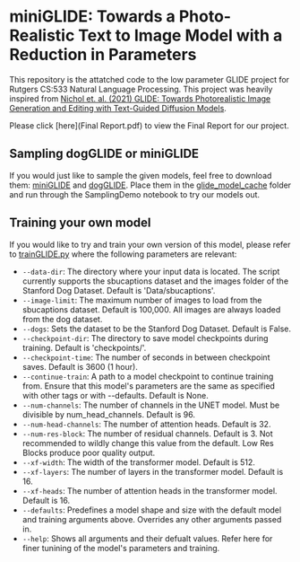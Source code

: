 # miniGLIDE: Towards a Photo-Realistic Text to Image Model with a Reduction in Parameters

This repository is the attatched code to the low parameter GLIDE project for Rutgers CS:533 Natural Language Processing. This project was heavily inspired from [Nichol et. al. (2021) GLIDE: Towards Photorealistic Image Generation and Editing with Text-Guided Diffusion Models](https://arxiv.org/abs/2112.10741).

Please click [here](Final Report.pdf) to view the Final Report for our project.

## Sampling dogGLIDE or miniGLIDE
If you would just like to sample the given models, feel free to download them: [miniGLIDE](https://drive.google.com/file/d/1NXGr6wMeYOU98nxivZNtZBWXFRU42XyU/view?usp=share_link) and [dogGLIDE](https://drive.google.com/file/d/1NXGr6wMeYOU98nxivZNtZBWXFRU42XyU/view?usp=share_link). Place them in the [glide_model_cache](glide_model_cache) folder and run through the SamplingDemo notebook to try our models out.

## Training your own model
If you would like to try and train your own version of this model, please refer to [trainGLIDE.py](trainGLIDE.py) where the following parameters are relevant:

- `--data-dir`: The directory where your input data is located. The script currently supports the sbucaptions dataset and the images folder of the Stanford Dog Dataset. Default is 'Data/sbucaptions'.
- `--image-limit`: The maximum number of images to load from the sbucaptions dataset. Default is 100,000. All images are always loaded from the dog dataset.
- `--dogs`: Sets the dataset to be the Stanford Dog Dataset. Default is False.
- `--checkpoint-dir`: The directory to save model checkpoints during training. Default is 'checkpoints/'.
- `--checkpoint-time`: The number of seconds in between checkpoint saves. Default is 3600 (1 hour).
- `--continue-train`: A path to a model checkpoint to continue training from. Ensure that this model's parameters are the same as specified with other tags or with --defaults. Default is None.
- `--num-channels`: The number of channels in the UNET model. Must be divisible by num_head_channels. Default is 96.
- `--num-head-channels`: The number of attention heads. Default is 32.
- `--num-res-block`: The number of residual channels. Default is 3. Not recommended to wildly change this value from the default. Low Res Blocks produce poor quality output.
- `--xf-width`: The width of the transformer model. Default is 512.
- `--xf-layers`: The number of layers in the transformer model. Default is 16.
- `--xf-heads`: The number of attention heads in the transformer model. Default is 16.
- `--defaults`: Predefines a model shape and size with the default model and training arguments above. Overrides any other arguments passed in.
- `--help`: Shows all arguments and their defualt values. Refer here for finer tunining of the model's parameters and training.


